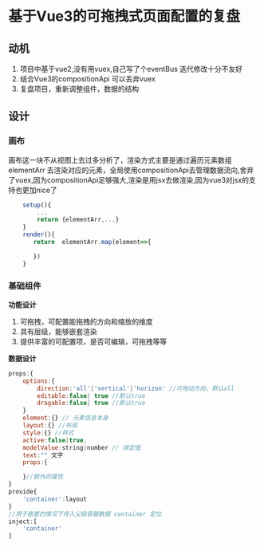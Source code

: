 

# 基于Vue3的可拖拽式页面配置的复盘  
  

## 动机

1. 项目中基于vue2,没有用vuex,自己写了个eventBus 迭代修改十分不友好
2. 结合Vue3的compositionApi 可以丢弃vuex
3. 复盘项目，重新调整组件，数据的结构


## 设计

### 画布

画布这一块不从视图上去过多分析了，渲染方式主要是通过遍历元素数组 elementArr 去渲染对应的元素，全局使用compositionApi去管理数据流向,舍弃了vuex,因为compositionApi足够强大,渲染是用jsx去做渲染,因为vue3对jsx的支持也更加nice了
```javascript
    setup(){
        ...
        return {elementArr,...}
    }
    render(){
       return  elementArr.map(element=>{

       })
    }
```

### 基础组件

**功能设计**

1. 可拖拽，可配置能拖拽的方向和缩放的维度
2. 具有层级，能够嵌套渲染
3. 提供丰富的可配置项，是否可编辑，可拖拽等等

**数据设计**  
```javascript
props:{
    options:{
        direction:'all'|'vertical'|'horizon' //可拖动方向，默认all
        editable:false| true //默认true
        dragable:false| true //默认true
    }
    element:{} // 元素信息本身
    layout:{} //布局
    style:{} //样式
    active:false|true,
    modelValue:string|number // 绑定值
    text:"" 文字
    props:{

    }//额外的属性
}
provide{
    'container':layout
}
//用于嵌套的情况下传入父级容器数据 container 定位
inject:[
    'container'
]
```
